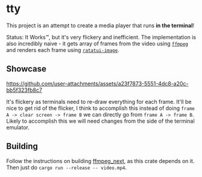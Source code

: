# tty

This project is an attempt to create a media player that runs **in the terminal**!

Status: It Works™, but it's very flickery and inefficient. The implementation is also incredibly naive - it gets array of frames from the video using [`ffmpeg`](https://ffmpeg.org/) and renders each frame using [`ratatui-image`](https://crates.io/crates/ratatui-image).

## Showcase

https://github.com/user-attachments/assets/a23f7873-5551-4dc8-a20c-bb5f323fb8c7

It's flickery as terminals need to re-draw everything for each frame. It'll be nice to get rid of the flicker, I think to accomplish this instead of doing `frame A -> clear screen -> frame B` we can directly go from `frame A -> frame B`. Likely to accomplish this we will need changes from the side of the terminal emulator.

## Building

Follow the instructions on building [ffmpeg_next](https://github.com/zmwangx/rust-ffmpeg/wiki/Notes-on-building), as this crate depends on it. Then just do `cargo run --release -- video.mp4`.
